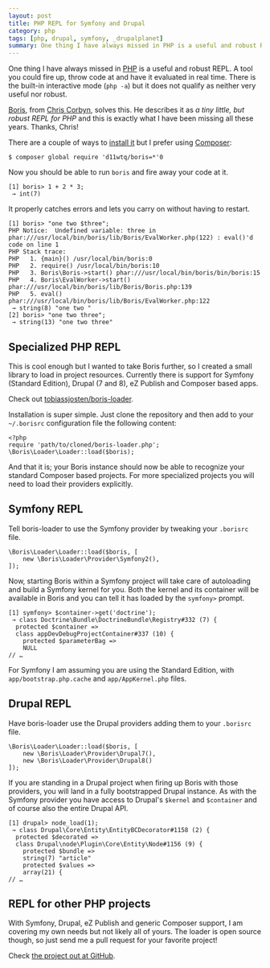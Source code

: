 ```yaml
---
layout: post
title: PHP REPL for Symfony and Drupal
category: php
tags: [php, drupal, symfony, _drupalplanet]
summary: One thing I have always missed in PHP is a useful and robust REPL. There is the built-in interactive mode (`php -a`) but it does not qualify as neither very useful nor robust.
---
```

One thing I have always missed in [PHP](/php/) is a useful and robust REPL. A tool you could fire up, throw code at and have it evaluated in real time. There is the built-in interactive mode (`php -a`) but it does not qualify as neither very useful nor robust.

[Boris](https://github.com/d11wtq/boris), from [Chris Corbyn](https://twitter.com/d11wtq), solves this. He describes it as *a tiny little, but robust REPL for PHP* and this is exactly what I have been missing all these years. Thanks, Chris!

There are a couple of ways to [install it](https://github.com/d11wtq/boris#installation) but I prefer using [Composer](/composer/):

    $ composer global require 'd11wtq/boris=*'0

Now you should be able to run `boris` and fire away your code at it.

    [1] boris> 1 + 2 * 3;
     → int(7)

It properly catches errors and lets you carry on without having to restart.

    [1] boris> "one two $three";
    PHP Notice:  Undefined variable: three in phar:///usr/local/bin/boris/lib/Boris/EvalWorker.php(122) : eval()'d code on line 1
    PHP Stack trace:
    PHP   1. {main}() /usr/local/bin/boris:0
    PHP   2. require() /usr/local/bin/boris:10
    PHP   3. Boris\Boris->start() phar:///usr/local/bin/boris/bin/boris:15
    PHP   4. Boris\EvalWorker->start() phar:///usr/local/bin/boris/lib/Boris/Boris.php:139
    PHP   5. eval() phar:///usr/local/bin/boris/lib/Boris/EvalWorker.php:122
     → string(8) "one two "
    [2] boris> "one two three";
     → string(13) "one two three"

## Specialized PHP REPL

This is cool enough but I wanted to take Boris further, so I created a small library to load in project resources. Currently there is support for Symfony (Standard Edition), Drupal (7 and 8), eZ Publish and Composer based apps.

Check out [tobiassjosten/boris-loader](https://github.com/tobiassjosten/boris-loader).

Installation is super simple. Just clone the repository and then add to your `~/.borisrc` configuration file the following content:

    <?php
    require 'path/to/cloned/boris-loader.php';
    \Boris\Loader\Loader::load($boris);

And that it is; your Boris instance should now be able to recognize your standard Composer based projects. For more specialized projects you will need to load their providers explicitly.

## Symfony REPL

Tell boris-loader to use the Symfony provider by tweaking your `.borisrc` file.

    \Boris\Loader\Loader::load($boris, [
        new \Boris\Loader\Provider\Symfony2(),
    ]);

Now, starting Boris within a Symfony project will take care of autoloading and build a Symfony kernel for you. Both the kernel and its container will be available in Boris and you can tell it has loaded by the `symfony>` prompt.

    [1] symfony> $container->get('doctrine');
     → class Doctrine\Bundle\DoctrineBundle\Registry#332 (7) {
      protected $container =>
      class appDevDebugProjectContainer#337 (10) {
        protected $parameterBag =>
        NULL
    // …

For Symfony I am assuming you are using the Standard Edition, with `app/bootstrap.php.cache` and `app/AppKernel.php` files.

## Drupal REPL

Have boris-loader use the Drupal providers adding them to your `.borisrc` file.

    \Boris\Loader\Loader::load($boris, [
        new \Boris\Loader\Provider\Drupal7(),
        new \Boris\Loader\Provider\Drupal8()
    ]);

If you are standing in a Drupal project when firing up Boris with those providers, you will land in a fully bootstrapped Drupal instance. As with the Symfony provider you have access to Drupal's `$kernel` and `$container` and of course also the entire Drupal API.

    [1] drupal> node_load(1);
     → class Drupal\Core\Entity\EntityBCDecorator#1158 (2) {
      protected $decorated =>
      class Drupal\node\Plugin\Core\Entity\Node#1156 (9) {
        protected $bundle =>
        string(7) "article"
        protected $values =>
        array(21) {
    // …

## REPL for other PHP projects

With Symfony, Drupal, eZ Publish and generic Composer support, I am covering my own needs but not likely all of yours. The loader is open source though, so just send me a pull request for your favorite project!

Check [the project out at GitHub](https://github.com/tobiassjosten/boris-loader).
